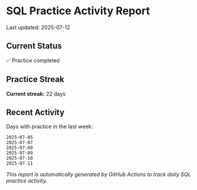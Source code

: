 # SQL Practice Activity Report

Last updated: 2025-07-12

## Current Status

✅ Practice completed

## Practice Streak

**Current streak:** 22 days

## Recent Activity

Days with practice in the last week:

```
2025-07-05
2025-07-07
2025-07-08
2025-07-09
2025-07-10
2025-07-11
```

*This report is automatically generated by GitHub Actions to track daily SQL practice activity.*
